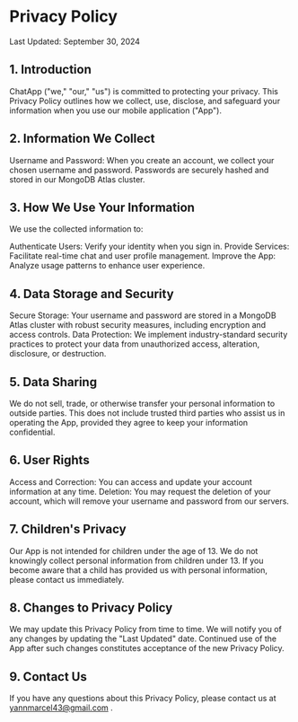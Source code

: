 # Privacy Policy

Last Updated: September 30, 2024

## 1. Introduction

ChatApp ("we," "our," "us") is committed to protecting your privacy. This Privacy Policy outlines how we collect, use, disclose, and safeguard your information when you use our mobile application ("App").

## 2. Information We Collect

Username and Password: When you create an account, we collect your chosen username and password. Passwords are securely hashed and stored in our MongoDB Atlas cluster.

## 3. How We Use Your Information

We use the collected information to:

Authenticate Users: Verify your identity when you sign in.
Provide Services: Facilitate real-time chat and user profile management.
Improve the App: Analyze usage patterns to enhance user experience.

## 4. Data Storage and Security

Secure Storage: Your username and password are stored in a MongoDB Atlas cluster with robust security measures, including encryption and access controls.
Data Protection: We implement industry-standard security practices to protect your data from unauthorized access, alteration, disclosure, or destruction.

## 5. Data Sharing

We do not sell, trade, or otherwise transfer your personal information to outside parties. This does not include trusted third parties who assist us in operating the App, provided they agree to keep your information confidential.

## 6. User Rights

Access and Correction: You can access and update your account information at any time.
Deletion: You may request the deletion of your account, which will remove your username and password from our servers.

## 7. Children's Privacy

Our App is not intended for children under the age of 13. We do not knowingly collect personal information from children under 13. If you become aware that a child has provided us with personal information, please contact us immediately.

## 8. Changes to Privacy Policy

We may update this Privacy Policy from time to time. We will notify you of any changes by updating the "Last Updated" date. Continued use of the App after such changes constitutes acceptance of the new Privacy Policy.

## 9. Contact Us

If you have any questions about this Privacy Policy, please contact us at yannmarcel43@gmail.com .